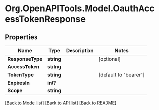 # Org.OpenAPITools.Model.OauthAccessTokenResponse

## Properties

Name | Type | Description | Notes
------------ | ------------- | ------------- | -------------
**ResponseType** | **string** |  | [optional] 
**AccessToken** | **string** |  | 
**TokenType** | **string** |  | [default to "bearer"]
**ExpiresIn** | **int?** |  | 
**Scope** | **string** |  | 

[[Back to Model list]](../README.md#documentation-for-models) [[Back to API list]](../README.md#documentation-for-api-endpoints) [[Back to README]](../README.md)

